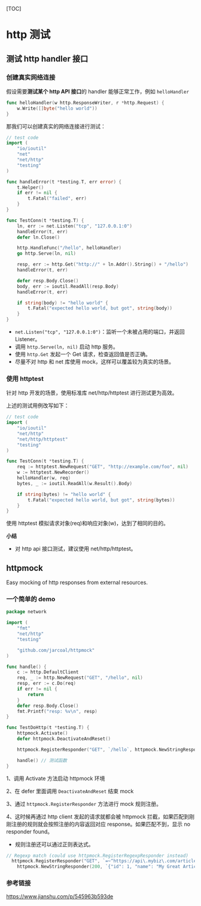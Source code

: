 [TOC]

# http 测试

## 测试 http handler 接口

### 创建真实网络连接

假设需要**测试某个 http API 接口**的 handler 能够正常工作，例如 `helloHandler`

```go
func helloHandler(w http.ResponseWriter, r *http.Request) {
	w.Write([]byte("hello world"))
}
```

那我们可以创建真实的网络连接进行测试：

```go
// test code
import (
	"io/ioutil"
	"net"
	"net/http"
	"testing"
)

func handleError(t *testing.T, err error) {
	t.Helper()
	if err != nil {
		t.Fatal("failed", err)
	}
}

func TestConn(t *testing.T) {
	ln, err := net.Listen("tcp", "127.0.0.1:0")
	handleError(t, err)
	defer ln.Close()

	http.HandleFunc("/hello", helloHandler)
	go http.Serve(ln, nil)

	resp, err := http.Get("http://" + ln.Addr().String() + "/hello")
	handleError(t, err)

	defer resp.Body.Close()
	body, err := ioutil.ReadAll(resp.Body)
	handleError(t, err)

	if string(body) != "hello world" {
		t.Fatal("expected hello world, but got", string(body))
	}
}
```

- `net.Listen("tcp", "127.0.0.1:0")`：监听一个未被占用的端口，并返回 Listener。
- 调用 `http.Serve(ln, nil)` 启动 http 服务。
- 使用 `http.Get` 发起一个 Get 请求，检查返回值是否正确。
- 尽量不对 http 和 net 库使用 mock，这样可以覆盖较为真实的场景。

### 使用 httptest

针对 http 开发的场景，使用标准库 net/http/httptest 进行测试更为高效。

上述的测试用例改写如下：

```go
// test code
import (
	"io/ioutil"
	"net/http"
	"net/http/httptest"
	"testing"
)

func TestConn(t *testing.T) {
	req := httptest.NewRequest("GET", "http://example.com/foo", nil)
	w := httptest.NewRecorder()
	helloHandler(w, req)
	bytes, _ := ioutil.ReadAll(w.Result().Body)

	if string(bytes) != "hello world" {
		t.Fatal("expected hello world, but got", string(bytes))
	}
}
```

使用 httptest 模拟请求对象(req)和响应对象(w)，达到了相同的目的。

**小结**

- 对 http api 接口测试，建议使用 net/http/httptest。

## httpmock

Easy mocking of http responses from external resources.

### 一个简单的 demo

```go
package network

import (
	"fmt"
	"net/http"
	"testing"

	"github.com/jarcoal/httpmock"
)

func handle() {
	c := http.DefaultClient
	req, _ := http.NewRequest("GET", "/hello", nil)
	resp, err := c.Do(req)
	if err != nil {
		return
	}
	defer resp.Body.Close()
	fmt.Printf("resp: %v\n", resp)
}

func TestDoHttp(t *testing.T) {
	httpmock.Activate()
	defer httpmock.DeactivateAndReset()

	httpmock.RegisterResponder("GET", `/hello`, httpmock.NewStringResponder(200, string("hello world")))

	handle() // 测试函数
}

```

1、调用 Activate 方法启动 httpmock 环境

2、在 defer 里面调用 `DeactivateAndReset` 结束 mock

3、通过 `httpmock.RegisterResponder` 方法进行 mock 规则注册。

4、这时候再通过 http client 发起的请求就都会被 httpmock 拦截，如果匹配到刚刚注册的规则就会按照注册的内容返回对应 response。如果匹配不到，显示 no responder found。

- 规则注册还可以通过正则表达式。

```go
// Regexp match (could use httpmock.RegisterRegexpResponder instead)
  httpmock.RegisterResponder("GET", `=~^https://api\.mybiz\.com/articles/id/\d+\z`,
    httpmock.NewStringResponder(200, `{"id": 1, "name": "My Great Article"}`))
```

### 参考链接

https://www.jianshu.com/p/545963b593de
